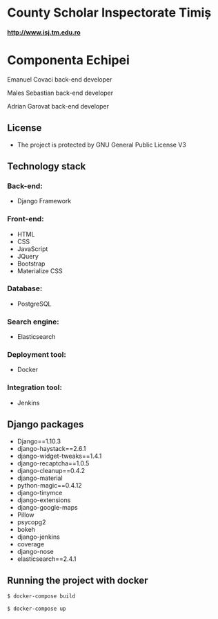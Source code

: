 # County Scholar Inspectorate Timiș

#### http://www.isj.tm.edu.ro

# Componenta Echipei

Emanuel Covaci
back-end developer

Males Sebastian
back-end developer

Adrian Garovat 
back-end developer

## License
* The project is protected by GNU General Public License V3

## Technology stack
### Back-end:
* Django Framework
### Front-end:
* HTML 
* CSS
* JavaScript 
* JQuery
* Bootstrap
* Materialize CSS
### Database:
* PostgreSQL
### Search engine:
* Elasticsearch
### Deployment tool:
* Docker
### Integration tool: 
* Jenkins

## Django packages

* Django==1.10.3
* django-haystack==2.6.1
* django-widget-tweaks==1.4.1
* django-recaptcha==1.0.5
* django-cleanup==0.4.2
* django-material
* python-magic==0.4.12
* django-tinymce
* django-extensions
* django-google-maps
* Pillow
* psycopg2
* bokeh
* django-jenkins
* coverage
* django-nose
* elasticsearch==2.4.1


## Running the project with docker
```sh
$ docker-compose build
```
```sh
$ docker-compose up
```

